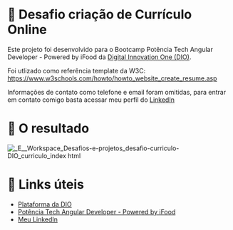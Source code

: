 # 📁 Desafio criação de Currículo Online

Este projeto foi desenvolvido para o Bootcamp Potência Tech Angular Developer - Powered by iFood da [Digital Innovation One (DIO)](https://www.dio.me/).

Foi utlizado como referência template da W3C: https://www.w3schools.com/howto/howto_website_create_resume.asp

Informações de contato como telefone e email foram omitidas, para entrar em contato comigo basta acessar meu perfil do [LinkedIn](https://www.linkedin.com/in/brenda-antunes-silva/)

# :open_file_folder: O resultado

![_E__Workspace_Desafios-e-projetos_desafio-curriculo-DIO_curriculo_index html](https://user-images.githubusercontent.com/69852246/230966407-edde67bc-d3ca-47e0-88af-c7aeef215c2e.png)

 # :link: Links úteis
* [Plataforma da DIO](https://www.dio.me/)
* [Potência Tech Angular Developer - Powered by iFood](https://web.dio.me/track/potencia-tech-angular-developer-powered-ifood)
* [Meu LinkedIn](https://www.linkedin.com/in/brenda-antunes-silva/)

